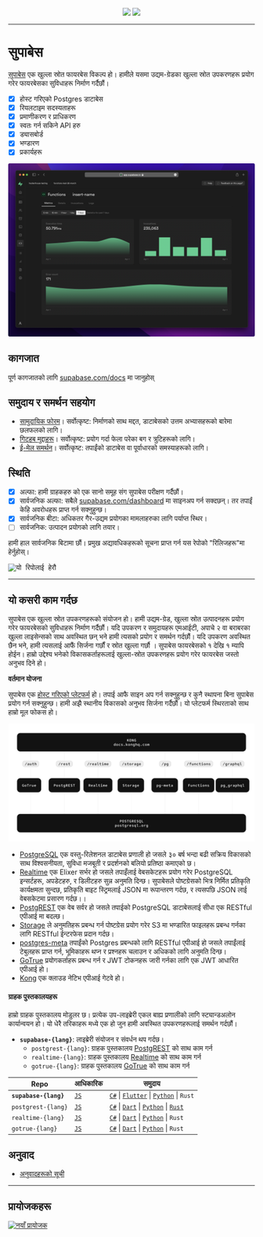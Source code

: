 <p align="center">
<img src="https://user-images.githubusercontent.com/8291514/213727234-cda046d6-28c6-491a-b284-b86c5cede25d.png#gh-light-mode-only">
<img src="https://user-images.githubusercontent.com/8291514/213727225-56186826-bee8-43b5-9b15-86e839d89393.png#gh-dark-mode-only">
</p>

---

# सुपाबेस

[सुपाबेस](https://supabase.com) एक खुल्ला स्रोत फायरबेस विकल्प हो। हामीले यसमा उद्यम-ग्रेडका खुल्ला स्रोत उपकरणहरू प्रयोग गरेर फायरबेसका सुविधाहरू निर्माण गर्दैछौं।

- [x] होस्ट गरिएको Postgres डाटाबेस
- [x] रियलटाइम सदस्यताहरू
- [x] प्रमाणीकरण र प्राधिकरण
- [x] स्वतः गर्न सकिने API हरु
- [x] ड्यासबोर्ड
- [x] भण्डारण
- [x] प्रकार्यहरू

![Skybase Dashboard](https://raw.githubusercontent.com/supabase/supabase/master/apps/www/public/images/github/supabase-dashboard.png)

## कागजात

पूर्ण कागजातको लागि [supabase.com/docs](https://supabase.com/docs) मा जानुहोस्

## समुदाय र समर्थन सहयोग

- [सामुदायिक फोरम](https://github.com/supabase/supabase/discussions)। सर्वोत्कृष्ट: निर्माणको साथ मद्दत, डाटाबेसको उत्तम अभ्यासहरूको बारेमा छलफलको लागि।
- [गिटहब मुद्दाहरू](https://github.com/supabase/supabase/issues)। सर्वोत्कृष्ट: प्रयोग गर्दा फेला परेका बग र त्रुटिहरूको लागि।
- [ई-मेल समर्थन](https://supabase.com/docs/support#business-support)। सर्वोत्कृष्ट: तपाईंको डाटाबेस वा पूर्वाधारको समस्याहरूको लागि।

## स्थिति

- [x] अल्फा: हामी ग्राहकहरु को एक सानो समूह संग सुपाबेस परीक्षण गर्दैछौं।
- [x] सार्वजनिक अल्फा: सबैले [supabase.com/dashboard](https://supabase.com/dashboard) मा साइनअप गर्न सक्दछन्। तर तपाईं केहि अवरोधहरू प्राप्त गर्न सक्नुहुन्छ।
- [x] सार्वजनिक बीटा: अधिकतर गैर-उद्यम प्रयोगका मामलाहरुका लागि पर्याप्त स्थिर।
- [ ] सार्वजनिक: उत्पादन प्रयोगको लागि तयार।

हामी हाल सार्वजनिक बिटामा छौं। प्रमुख अद्यावधिकहरूको सूचना प्राप्त गर्न यस रेपोको "रिलिजहरू"मा हेर्नुहोस्।

<kbd><img src="https://raw.githubusercontent.com/supabase/supabase/d5f7f413ab356dc1a92075cb3cee4e40a957d5b1/web/static/watch-repo.gif" alt="यो रिपोलाई हेरौ"/></kbd>

---

## यो कसरी काम गर्दछ

सुपाबेस एक खुल्ला स्रोत उपकरणहरूको संयोजन हो। हामी उद्यम-ग्रेड, खुल्ला स्रोत उत्पादनहरू प्रयोग गरेर फायरबेसको सुविधाहरू निर्माण गर्दैछौं। यदि उपकरण र समुदायहरू एमआईटी, अपाचे २ वा बराबरका खुल्ला लाइसेन्सको साथ अवस्थित छन् भने हामी त्यसको प्रयोग र समर्थन गर्दछौं। यदि उपकरण अवस्थित छैन भने, हामी त्यसलाई आफैं सिर्जना गर्छौं र स्रोत खुल्ला गर्छौ । सुपाबेस फायरबेसको १ देखि १ म्यापि होईन। हाम्रो उद्देश्य भनेको विकासकर्ताहरूलाई खुल्ला-स्रोत उपकरणहरू प्रयोग गरेर फायरबेस जस्तो अनुभव दिने हो।

**वर्तमान योजना**

सुपाबेस एक [होस्ट गरिएको प्लेटफर्म](https://supabase.com/dashboard) हो। तपाई आफै साइन अप गर्न सक्नुहुन्छ र कुनै स्थापना बिना सुपाबेस प्रयोग गर्न सक्नुहुन्छ। हामी अझै स्थानीय विकासको अनुभव सिर्जना गर्दैछौं। यो प्लेटफर्म स्थिरताको साथ हाम्रो मूल फोकस हो।

![आर्किटेक्चर](https://github.com/supabase/supabase/blob/master/apps/docs/public/img/supabase-architecture.svg)

- [PostgreSQL](https://www.postgresql.org/) एक वस्तु-रिलेशनल डाटाबेस प्रणाली हो जसले ३० बर्ष भन्दा बढी सक्रिय विकासको साथ विश्वसनीयता, सुविधा मजबूती र प्रदर्शनको बलियो प्रतिष्ठा कमाएको छ।
- [Realtime](https://github.com/supabase/realtime) एक Elixer सर्भर हो जसले तपाइँलाई वेबसकेटहरू प्रयोग गरेर PostgreSQL इन्सर्टहरू, अपडेटहरु, र डिलीटहरु सुन्न अनुमति दिन्छ। सुपाबेसले पोष्टग्रेसको भित्र निर्मित प्रतिकृति कार्यक्षमता सुन्दछ, प्रतिकृति बाइट स्ट्रिमलाई JSON मा रूपान्तरण गर्दछ, र त्यसपछि JSON लाई वेबसकेटमा प्रसारण गर्दछ।।
- [PostgREST](http://postgrest.org/) एक वेब सर्वर हो जसले तपाईको PostgreSQL डाटाबेसलाई सीधा एक RESTful एपीआई मा बदल्छ।
- [Storage](https://github.com/supabase/storage-api) ले अनुमतिहरू प्रबन्ध गर्न पोष्टग्रेस प्रयोग गरेर S3 मा भण्डारित फाइलहरू प्रबन्ध गर्नका लागि RESTful ईन्टरफेस प्रदान गर्दछ।
- [postgres-meta](https://github.com/supabase/postgres-meta) तपाईंको Postgres प्रबन्धको लागि RESTful एपीआई हो जसले तपाईंलाई टेबुलहरू प्राप्त गर्न, भूमिकाहरू थप्न र प्रश्नहरू चलाउन र अधिकको लागि अनुमति दिन्छ।
- [GoTrue](https://github.com/netlify/gotrue) प्रयोगकर्ताहरू प्रबन्ध गर्न र JWT टोकनहरू जारी गर्नका लागि एक JWT आधारित एपीआई हो।
- [Kong](https://github.com/Kong/kong) एक क्लाउड नेटिभ एपीआई गेटवे हो।

#### ग्राहक पुस्तकालयहरू

हाम्रो ग्राहक पुस्तकालय मोडुलर छ। प्रत्येक उप-लाइब्रेरी एकल बाह्य प्रणालीको लागि स्ट्यान्डअलोन कार्यान्वयन हो। यो धेरै तरिकाहरू मध्ये एक हो जुन हामी अवस्थित उपकरणहरूलाई समर्थन गर्दछौं।

- **`supabase-{lang}`**: लाइब्रेरी संयोजन र संवर्धन थप गर्दछ।
  - `postgrest-{lang}`: ग्राहक पुस्तकालय [PostgREST](https://github.com/postgrest/postgrest) को साथ काम गर्न
  - `realtime-{lang}`: ग्राहक पुस्तकालय [Realtime](https://github.com/supabase/realtime) को साथ काम गर्न
  - `gotrue-{lang}`: ग्राहक पुस्तकालय [GoTrue](https://github.com/netlify/gotrue) को साथ काम गर्न

| Repo                  | आधिकारिक                                         | समुदाय                                                                                                                                                                                                                     |
| --------------------- | ------------------------------------------------ | -------------------------------------------------------------------------------------------------------------------------------------------------------------------------------------------------------------------------- |
| **`supabase-{lang}`** | [`JS`](https://github.com/supabase/supabase-js)  | [`C#`](https://github.com/supabase/supabase-csharp) \| [`Flutter`](https://github.com/supabase/supabase-flutter) \| [`Python`](https://github.com/supabase/supabase-py) \| `Rust`                                          |
| `postgrest-{lang}`    | [`JS`](https://github.com/supabase/postgrest-js) | [`C#`](https://github.com/supabase/postgrest-csharp) \| [`Dart`](https://github.com/supabase/postgrest-dart) \| [`Python`](https://github.com/supabase/postgrest-py) \| [`Rust`](https://github.com/supabase/postgrest-rs) |
| `realtime-{lang}`     | [`JS`](https://github.com/supabase/realtime-js)  | [`C#`](https://github.com/supabase/realtime-csharp) \| [`Dart`](https://github.com/supabase/realtime-dart) \| [`Python`](https://github.com/supabase/realtime-py) \| `Rust`                                                |
| `gotrue-{lang}`       | [`JS`](https://github.com/supabase/gotrue-js)    | [`C#`](https://github.com/supabase/gotrue-csharp) \| [`Dart`](https://github.com/supabase/gotrue-dart) \| [`Python`](https://github.com/supabase/gotrue-py) \| `Rust`                                                      |

<!--- Remove this list if you're traslating to another language, it's hard to keep updated across multiple files-->
<!--- Keep only the link to the list of translation files-->

## अनुवाद

- [अनुवादहरूको सूची](/i18n/languages.md) <!--- Keep only the this-->

---

## प्रायोजकहरू

[![नयाँ प्रायोजक](https://user-images.githubusercontent.com/10214025/90518111-e74bbb00-e198-11ea-8f88-c9e3c1aa4b5b.png)](https://github.com/sponsors/supabase)
